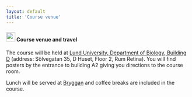 ```yaml
---
layout: default
title: 'Course venue'
---
```


#### <img border="0" src="https://www.svgrepo.com/show/4199/placeholder-on-a-map.svg" width="25" height="25"> Course venue and travel

The course will be held at [Lund University, Department of Biology, Building D][2] (address: Sölvegatan 35, D Huset, Floor 2, Rum Retina). You will find posters by the entrance to building A2 giving you directions to the course room. 

Lunch will be served at [Bryggan][1] and coffee breaks are included in the course.

[1]: https://www.bryggancafe.se/
[2]: https://goo.gl/maps/ikM6J41t4VFstVVV7